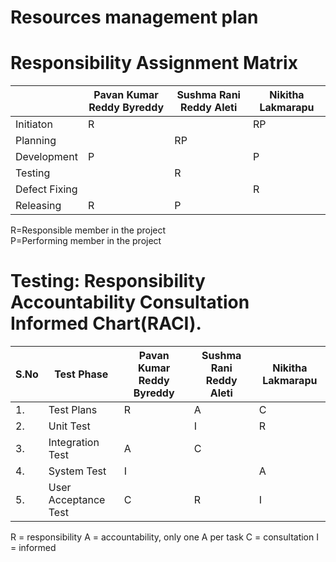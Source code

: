 # Resources management plan

# Responsibility Assignment Matrix

|               | Pavan Kumar Reddy Byreddy | Sushma Rani Reddy Aleti | Nikitha Lakmarapu |
|---------------|---------------------------|-------------------------|-------------------|
| Initiaton     | R                         |                         | RP                |
| Planning      |                           | RP                      |                   |
| Development   | P                         |                         | P                 |
| Testing       |                           | R                       |                   |
| Defect Fixing |                           |                         | R                 |
| Releasing     | R                         | P                       |                   |




R=Responsible member in the project <br/>
P=Performing member in the project <br/>

# Testing: Responsibility Accountability Consultation Informed Chart(RACI).

| S.No | Test Phase           | Pavan Kumar Reddy Byreddy | Sushma Rani Reddy Aleti | Nikitha Lakmarapu |
|------|----------------------|---------------------------|-------------------------|-------------------|
| 1.   |  Test Plans          | R                         | A                       | C                 |
| 2.   | Unit Test            |                           | I                       | R                 |
| 3.   | Integration Test     | A                         | C                       |                   |
| 4.   | System Test          | I                         |                         | A                 |
| 5.   | User Acceptance Test | C                         | R                       | I                 |

R = responsibility
A = accountability, only one A per task
C = consultation
I = informed